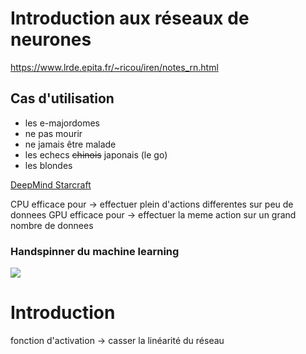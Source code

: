 # Introduction aux réseaux de neurones

https://www.lrde.epita.fr/~ricou/iren/notes_rn.html

## Cas d'utilisation
- les e-majordomes
- ne pas mourir
- ne jamais être malade
- les echecs ~~chinois~~ japonais (le go)
- les blondes


[DeepMind Starcraft](https://www.youtube.com/watch?v=DMXvkbAtHNY)


CPU efficace pour -> effectuer plein d'actions differentes sur peu de donnees 
GPU efficace pour -> effectuer la meme action sur un grand nombre de donnees

### Handspinner du machine learning
![](https://i.imgur.com/SNjqBJv.png)


# Introduction
fonction d'activation &rarr; casser la linéarité du réseau










